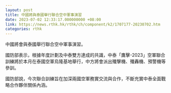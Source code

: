 ```yaml
---
layout: post
title: 中國將與泰國舉行聯合空中軍事演習
date: 2023-07-02 12:33:17.000000000 +08:00
link: https://news.rthk.hk/rthk/ch/component/k2/1707177-20230702.htm
categories: rthk
---
```


中國將會與泰國舉行聯合空中軍事演習。 

國防部表示，根據年度計劃及中泰雙方達成的共識，中泰「鷹擊-2023」空軍聯合訓練將於本月在泰國空軍烏隆基地舉行，中方將會派出殲擊機、殲轟機、預警機等參訓。

國防部說，今次聯合訓練旨在加深兩國空軍務實交流與合作，不斷充實中泰全面戰略合作夥伴關係內涵。
